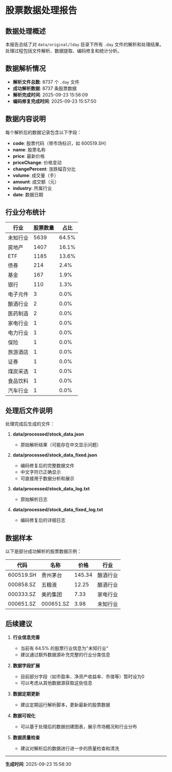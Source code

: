 # 股票数据处理报告

## 数据处理概述

本报告总结了对 `data/original/lday` 目录下所有 `.day` 文件的解析和处理结果。处理过程包括文件解析、数据提取、编码修复和统计分析。

## 数据解析情况

- **解析文件总数**: 8737 个 `.day` 文件
- **成功解析数据**: 8737 条股票数据
- **解析完成时间**: 2025-09-23 15:56:09
- **编码修复完成时间**: 2025-09-23 15:57:50

## 数据内容说明

每个解析后的数据记录包含以下字段：
- **code**: 股票代码（带市场标识，如 600519.SH）
- **name**: 股票名称
- **price**: 最新价格
- **priceChange**: 价格变动
- **changePercent**: 涨跌幅百分比
- **volume**: 成交量（手）
- **amount**: 成交额（元）
- **industry**: 所属行业
- **date**: 数据日期

## 行业分布统计

| 行业       | 股票数量 | 占比   |
|------------|----------|--------|
| 未知行业   | 5639     | 64.5%  |
| 房地产     | 1407     | 16.1%  |
| ETF        | 1185     | 13.6%  |
| 债券       | 214      | 2.4%   |
| 基金       | 167      | 1.9%   |
| 银行       | 110      | 1.3%   |
| 电子元件   | 3        | 0.0%   |
| 酿酒行业   | 2        | 0.0%   |
| 医药制造   | 2        | 0.0%   |
| 家电行业   | 1        | 0.0%   |
| 电力行业   | 1        | 0.0%   |
| 保险       | 1        | 0.0%   |
| 旅游酒店   | 1        | 0.0%   |
| 证券       | 1        | 0.0%   |
| 煤炭采选   | 1        | 0.0%   |
| 食品饮料   | 1        | 0.0%   |
| 汽车行业   | 1        | 0.0%   |

## 处理后文件说明

处理完成后生成的文件：

1. **data/processed/stock_data.json**
   - 原始解析结果（可能存在中文显示问题）

2. **data/processed/stock_data_fixed.json**
   - 编码修复后的完整数据文件
   - 中文字符已正确显示
   - 可直接用于数据分析和展示

3. **data/processed/stock_data_log.txt**
   - 原始解析日志

4. **data/processed/stock_data_fixed_log.txt**
   - 编码修复后的详细日志

## 数据样本

以下是部分成功解析的股票数据示例：

| 代码       | 名称     | 价格  | 行业     |
|------------|----------|-------|----------|
| 600519.SH  | 贵州茅台 | 145.34| 酿酒行业 |
| 000858.SZ  | 五粮液   | 12.25 | 酿酒行业 |
| 000333.SZ  | 美的集团 | 7.33  | 家电行业 |
| 000651.SZ  | 000651.SZ| 3.98  | 未知行业 |

## 后续建议

1. **行业信息完善**
   - 当前有 64.5% 的股票行业信息为"未知行业"
   - 建议通过额外数据源补充完整的行业分类信息

2. **数据字段扩展**
   - 目前部分字段（如市盈率、净资产收益率、市值等）暂时设为0
   - 可以考虑从其他数据源获取这些信息

3. **数据定期更新**
   - 建议定期运行解析脚本，更新最新的股票数据

4. **数据可视化**
   - 可以基于处理后的数据创建图表，展示市场概况和行业分布

5. **数据质量检查**
   - 建议对解析后的数据进行进一步的质量检查和清洗

---

**生成时间**: 2025-09-23 15:58:30
